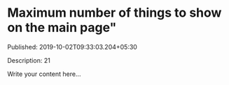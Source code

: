 # Maximum number of things to show on the main page"

Published: 2019-10-02T09:33:03.204+05:30

Description: 21

Write your content here...